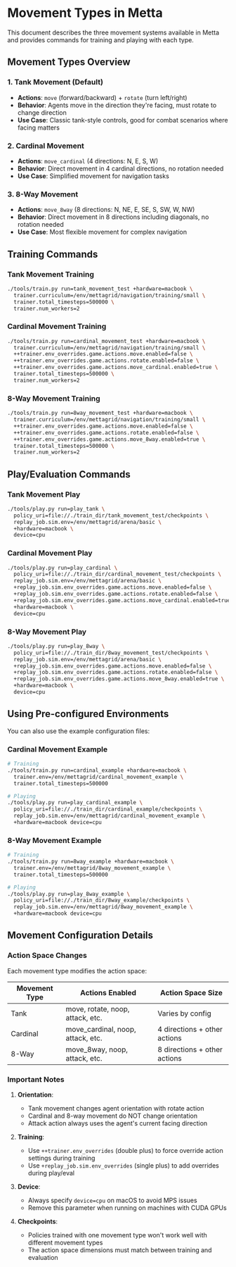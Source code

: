 # Movement Types in Metta

This document describes the three movement systems available in Metta and provides commands for training and playing with each type.

## Movement Types Overview

### 1. Tank Movement (Default)
- **Actions**: `move` (forward/backward) + `rotate` (turn left/right)
- **Behavior**: Agents move in the direction they're facing, must rotate to change direction
- **Use Case**: Classic tank-style controls, good for combat scenarios where facing matters

### 2. Cardinal Movement
- **Actions**: `move_cardinal` (4 directions: N, E, S, W)
- **Behavior**: Direct movement in 4 cardinal directions, no rotation needed
- **Use Case**: Simplified movement for navigation tasks

### 3. 8-Way Movement
- **Actions**: `move_8way` (8 directions: N, NE, E, SE, S, SW, W, NW)
- **Behavior**: Direct movement in 8 directions including diagonals, no rotation needed
- **Use Case**: Most flexible movement for complex navigation

## Training Commands

### Tank Movement Training
```bash
./tools/train.py run=tank_movement_test +hardware=macbook \
  trainer.curriculum=/env/mettagrid/navigation/training/small \
  trainer.total_timesteps=500000 \
  trainer.num_workers=2
```

### Cardinal Movement Training
```bash
./tools/train.py run=cardinal_movement_test +hardware=macbook \
  trainer.curriculum=/env/mettagrid/navigation/training/small \
  ++trainer.env_overrides.game.actions.move.enabled=false \
  ++trainer.env_overrides.game.actions.rotate.enabled=false \
  ++trainer.env_overrides.game.actions.move_cardinal.enabled=true \
  trainer.total_timesteps=500000 \
  trainer.num_workers=2
```

### 8-Way Movement Training
```bash
./tools/train.py run=8way_movement_test +hardware=macbook \
  trainer.curriculum=/env/mettagrid/navigation/training/small \
  ++trainer.env_overrides.game.actions.move.enabled=false \
  ++trainer.env_overrides.game.actions.rotate.enabled=false \
  ++trainer.env_overrides.game.actions.move_8way.enabled=true \
  trainer.total_timesteps=500000 \
  trainer.num_workers=2
```

## Play/Evaluation Commands

### Tank Movement Play
```bash
./tools/play.py run=play_tank \
  policy_uri=file://./train_dir/tank_movement_test/checkpoints \
  replay_job.sim.env=/env/mettagrid/arena/basic \
  +hardware=macbook \
  device=cpu
```

### Cardinal Movement Play
```bash
./tools/play.py run=play_cardinal \
  policy_uri=file://./train_dir/cardinal_movement_test/checkpoints \
  replay_job.sim.env=/env/mettagrid/arena/basic \
  +replay_job.sim.env_overrides.game.actions.move.enabled=false \
  +replay_job.sim.env_overrides.game.actions.rotate.enabled=false \
  +replay_job.sim.env_overrides.game.actions.move_cardinal.enabled=true \
  +hardware=macbook \
  device=cpu
```

### 8-Way Movement Play
```bash
./tools/play.py run=play_8way \
  policy_uri=file://./train_dir/8way_movement_test/checkpoints \
  replay_job.sim.env=/env/mettagrid/arena/basic \
  +replay_job.sim.env_overrides.game.actions.move.enabled=false \
  +replay_job.sim.env_overrides.game.actions.rotate.enabled=false \
  +replay_job.sim.env_overrides.game.actions.move_8way.enabled=true \
  +hardware=macbook \
  device=cpu
```

## Using Pre-configured Environments

You can also use the example configuration files:

### Cardinal Movement Example
```bash
# Training
./tools/train.py run=cardinal_example +hardware=macbook \
  trainer.env=/env/mettagrid/cardinal_movement_example \
  trainer.total_timesteps=500000

# Playing
./tools/play.py run=play_cardinal_example \
  policy_uri=file://./train_dir/cardinal_example/checkpoints \
  replay_job.sim.env=/env/mettagrid/cardinal_movement_example \
  +hardware=macbook device=cpu
```

### 8-Way Movement Example
```bash
# Training
./tools/train.py run=8way_example +hardware=macbook \
  trainer.env=/env/mettagrid/8way_movement_example \
  trainer.total_timesteps=500000

# Playing
./tools/play.py run=play_8way_example \
  policy_uri=file://./train_dir/8way_example/checkpoints \
  replay_job.sim.env=/env/mettagrid/8way_movement_example \
  +hardware=macbook device=cpu
```

## Movement Configuration Details

### Action Space Changes

Each movement type modifies the action space:

| Movement Type | Actions Enabled | Action Space Size |
|--------------|----------------|-------------------|
| Tank | move, rotate, noop, attack, etc. | Varies by config |
| Cardinal | move_cardinal, noop, attack, etc. | 4 directions + other actions |
| 8-Way | move_8way, noop, attack, etc. | 8 directions + other actions |

### Important Notes

1. **Orientation**: 
   - Tank movement changes agent orientation with rotate action
   - Cardinal and 8-way movement do NOT change orientation
   - Attack action always uses the agent's current facing direction

2. **Training**: 
   - Use `++trainer.env_overrides` (double plus) to force override action settings during training
   - Use `+replay_job.sim.env_overrides` (single plus) to add overrides during play/eval

3. **Device**: 
   - Always specify `device=cpu` on macOS to avoid MPS issues
   - Remove this parameter when running on machines with CUDA GPUs

4. **Checkpoints**: 
   - Policies trained with one movement type won't work well with different movement types
   - The action space dimensions must match between training and evaluation